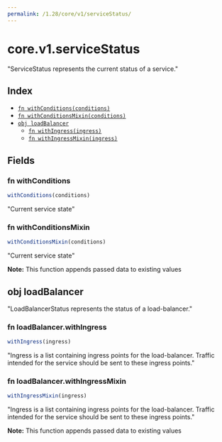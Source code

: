 ```yaml
---
permalink: /1.28/core/v1/serviceStatus/
---
```


# core.v1.serviceStatus

"ServiceStatus represents the current status of a service."

## Index

* [`fn withConditions(conditions)`](#fn-withconditions)
* [`fn withConditionsMixin(conditions)`](#fn-withconditionsmixin)
* [`obj loadBalancer`](#obj-loadbalancer)
  * [`fn withIngress(ingress)`](#fn-loadbalancerwithingress)
  * [`fn withIngressMixin(ingress)`](#fn-loadbalancerwithingressmixin)

## Fields

### fn withConditions

```ts
withConditions(conditions)
```

"Current service state"

### fn withConditionsMixin

```ts
withConditionsMixin(conditions)
```

"Current service state"

**Note:** This function appends passed data to existing values

## obj loadBalancer

"LoadBalancerStatus represents the status of a load-balancer."

### fn loadBalancer.withIngress

```ts
withIngress(ingress)
```

"Ingress is a list containing ingress points for the load-balancer. Traffic intended for the service should be sent to these ingress points."

### fn loadBalancer.withIngressMixin

```ts
withIngressMixin(ingress)
```

"Ingress is a list containing ingress points for the load-balancer. Traffic intended for the service should be sent to these ingress points."

**Note:** This function appends passed data to existing values